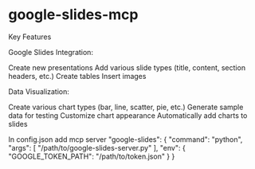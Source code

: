 # google-slides-mcp
Key Features

Google Slides Integration:

Create new presentations
Add various slide types (title, content, section headers, etc.)
Create tables
Insert images


Data Visualization:

Create various chart types (bar, line, scatter, pie, etc.)
Generate sample data for testing
Customize chart appearance
Automatically add charts to slides

In config.json add mcp server
 "google-slides": {
      "command": "python",
      "args": [
        "/path/to/google-slides-server.py"
      ],
      "env": {
        "GOOGLE_TOKEN_PATH": "/path/to/token.json"
      }
    }
